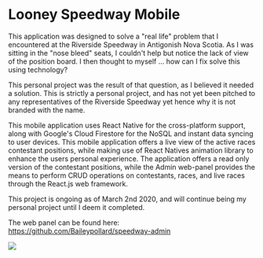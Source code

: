 # Looney Speedway Mobile

This application was designed to solve a "real life" problem that I encountered at the Riverside Speedway in Antigonish Nova Scotia. As I was sitting in the "nose bleed" seats, I couldn't help but notice the lack of view of the position board. I then thought to myself ... how can I fix solve this using technology?

This personal project was the result of that question, as I believed it needed a solution. This is strictly a personal project, and has not yet been pitched to any representatives of the Riverside Speedway yet hence why it is not branded with the name.

This mobile application uses React Native for the cross-platform support, along with Google's Cloud Firestore for the NoSQL and instant data syncing to user devices. This mobile application offers a live view of the active races contestant positions, while making use of React Natives animation library to enhance the users personal experience. The application offers a read only version of the contestant positions, while the Admin web-panel provides the means to perform CRUD operations on contestants, races, and live races through the React.js web framework.

This project is ongoing as of March 2nd 2020, and will continue being my personal project until I deem it completed.


The web panel can be found here: https://github.com/Baileypollard/speedway-admin


![](name-of-giphy.gif)
